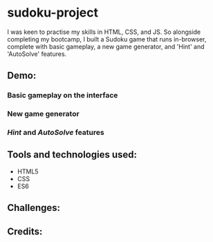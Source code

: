 # sudoku-project
 
I was keen to practise my skills in HTML, CSS, and JS. So alongside completing my bootcamp, I built a Sudoku game that runs in-browser, complete with basic gameplay, a new game generator, and 'Hint' and 'AutoSolve' features.

## Demo:

### Basic gameplay on the interface

### New game generator

### _Hint_ and _AutoSolve_ features

## Tools and technologies used:
* HTML5
* CSS
* ES6

## Challenges:


## Credits:
